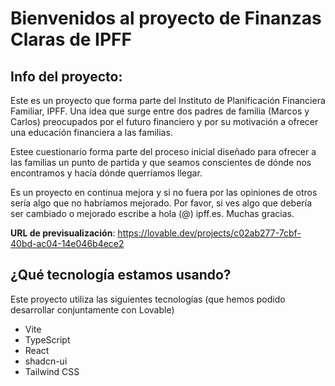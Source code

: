 # Bienvenidos al proyecto de Finanzas Claras de IPFF

## Info del proyecto:

Este es un proyecto que forma parte del Instituto de Planificación Financiera Familiar, IPFF. Una idea que surge entre dos padres de familia (Marcos y Carlos) preocupados por el futuro financiero y por su motivación a ofrecer una educación financiera a las familias.

Estee cuestionario forma parte del proceso inicial diseñado para ofrecer a las familias un punto de partida y que seamos conscientes de dónde nos encontramos y hacía dónde querríamos llegar. 

Es un proyecto en continua mejora y si no fuera por las opiniones de otros sería algo que no habríamos mejorado. Por favor, si ves algo que debería ser cambiado o mejorado escribe a hola (@) ipff.es. Muchas gracias.

**URL de previsualización**: https://lovable.dev/projects/c02ab277-7cbf-40bd-ac04-14e046b4ece2


## ¿Qué tecnología estamos usando?

Este proyecto utiliza las siguientes tecnologías (que hemos podido desarrollar conjuntamente con Lovable)

- Vite
- TypeScript
- React
- shadcn-ui
- Tailwind CSS

